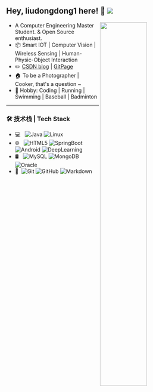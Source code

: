 <!--
#https://github.com/kautukkundan/Awesome-Profile-README-templates/blob/master/elaborate/JoeyBling.md
https://raw.githubusercontent.com/ouuan/ouuan/master/README.md
https://resume.github.io/  # resume maker
https://github.com/anuraghazra/github-readme-stats    
[www.webfx.com/tools/emoji-cheat-sheet/ ](www.webfx.com/tools/emoji-cheat-sheet/)  #github emoj
https://github.com/kautukkundan/Awesome-Profile-README-templates https://github.com/abhisheknaiidu/awesome-github-profile-readme  #template
-->
## Hey, liudongdong1 here!  :wave: [![ ](https://cfrating.ihcr.top/?user=liudongdong1&style=flat-square)](https://codeforces.com/profile/liudongdong1)

[<img align="right" width="50%" src="https://github-readme-stats.vercel.app/api?username=liudongdong1&theme=dracula&show_icons=true">](https://metrics.lecoq.io/liudongdong1?template=classic)

- A Computer Engineering Master Student. & Open Source enthusiast.
-   :package: Smart IOT | Computer Vision | Wireless Sensing | Human-Physic-Object Interaction
-   :pencil2: [CSDN blog](https://blog.csdn.net/liudongdong19)  |  [GitPage](https://liudongdong1.github.io/)
-   :house: To be a Photographer | Cooker, that's a question ~
-   :man: Hobby: Coding | Running | Swimming | Baseball | Badminton
---
### 🛠 技术栈 | Tech Stack

- 💻 &#160; ![Java](https://img.shields.io/badge/-Java-333333?style=flat&logo=Java&logoColor=007396)
![Linux](https://img.shields.io/badge/-Linux-333333?style=flat&logo=Linux&logoColor=FCC624)
- 🌐 &#160; ![HTML5](https://img.shields.io/badge/-HTML5-333333?style=flat&logo=HTML5)
![SpringBoot](https://img.shields.io/badge/-Bootstrap-333333?style=flat&logo=bootstrap&logoColor=563D7C)
![Android](https://img.shields.io/badge/-Node.js-333333?style=flat&logo=node.js)
![DeepLearning](https://img.shields.io/badge/-VueJS-333333?style=flat&logo=Vue.js)
- 🛢 &#160; ![MySQL](https://img.shields.io/badge/-MySQL-333333?style=flat&logo=mysql)
![MongoDB](https://img.shields.io/badge/-MongoDB-333333?style=flat&logo=mongodb)
![Oracle](https://img.shields.io/badge/-Oracle-333333?style=flat&logo=Oracle)
- 🔧 &#160;![Git](https://img.shields.io/badge/-Git-333333?style=flat&logo=git)
![GitHub](https://img.shields.io/badge/-GitHub-333333?style=flat&logo=github)
![Markdown](https://img.shields.io/badge/-Markdown-333333?style=flat&logo=markdown)

